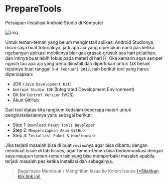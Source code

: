 # PrepareTools
Persiapan Installasi Android Studio di Komputer

![img](https://github.com/septiyadii/PrepareTools/blob/master/27500222_534086110318082_3868495298646322076_o.png)

Untuk teman-teman yang belum menginstall aplikasi Android Studionya, disini saya buat totorialnya, jadi apa aja yang diperlukan nanti pas ketika ngebangun aplikasi mobilenya biar gak grasak-grusuk pas hari pelatihan, dan intinya buat lebih fokus pada materi di hari H, Oke kemarin saya sempet ngasih tau apa aja yang perlu diinstall dan diperlukan untuk `IAK` besok tepatnya buat tanggal `3-4 Februari 2018`, nah berikut tool yang harus dipersiapkan:

- JDK `(Java Development Kit)`
- `Android Studio IDE` (Integrated Development Environment)
- Git for `Control Version` (VCS)
- Akun GitHub

Dari tool diatas kita rangkum kedalam beberapa materi untuk penginstallasiannya yaitu sebagai berikut:

- Step 1: `Download Paket Tools Developer`
- Step 2: `Mempersiapkan Akun GitHub`
- Step 3: `Installasi Paket & Konfigurasi`

Jika terjadi masalah bisa di buat `review`nya agar bisa dibantu dengan membuat issue di tab Issues, agar temen-temen bisa berkomunikasi dengan saya maupun temen-temen lain yang bisa memperbaiki masalah apabila terjadi masalah pas ketika installasi dan sebagainya.

> Bagaimana Membuat / Mengirikan Issue ke Kolom Issues [(*Silahkan klik link ini)]()

